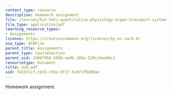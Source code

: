 ```yaml
---
content_type: resource
description: Homework assignment.
file: /courses/hst-542j-quantitative-physiology-organ-transport-systems-spring-2004/f41972cfcb31c95adf1fbc071f9298ae_ps8.pdf
file_type: application/pdf
learning_resource_types:
- Assignments
license: https://creativecommons.org/licenses/by-nc-sa/4.0/
ocw_type: OCWFile
parent_title: Assignments
parent_type: CourseSection
parent_uid: 2486f950-5898-ea96-186a-129cc6eadbc1
resourcetype: Document
title: ps8.pdf
uid: f41972cf-cb31-c95a-df1f-bc071f9298ae
---
```

Homework assignment.